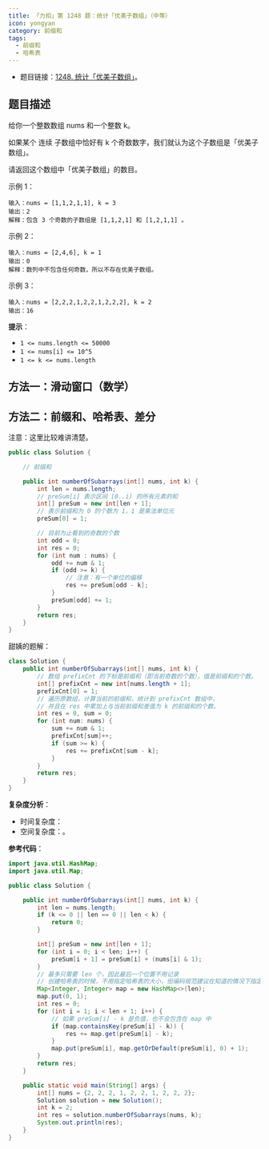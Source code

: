 ```yaml
---
title: 「力扣」第 1248 题：统计「优美子数组」（中等）
icon: yongyan
category: 前缀和
tags:
  - 前缀和
  - 哈希表
---
```


- 题目链接：[1248. 统计「优美子数组」](https://leetcode-cn.com/problems/count-number-of-nice-subarrays/)。

## 题目描述

给你一个整数数组 nums 和一个整数 k。

如果某个 连续 子数组中恰好有 k 个奇数数字，我们就认为这个子数组是「优美子数组」。

请返回这个数组中「优美子数组」的数目。

示例 1：

```
输入：nums = [1,1,2,1,1], k = 3
输出：2
解释：包含 3 个奇数的子数组是 [1,1,2,1] 和 [1,2,1,1] 。
```

示例 2：

```
输入：nums = [2,4,6], k = 1
输出：0
解释：数列中不包含任何奇数，所以不存在优美子数组。
```

示例 3：

```
输入：nums = [2,2,2,1,2,2,1,2,2,2], k = 2
输出：16
```

**提示**：

- `1 <= nums.length <= 50000`
- `1 <= nums[i] <= 10^5`
- `1 <= k <= nums.length`

## 方法一：滑动窗口（数学）

## 方法二：前缀和、哈希表、差分

注意：这里比较难讲清楚。

```java
public class Solution {

    // 前缀和

    public int numberOfSubarrays(int[] nums, int k) {
        int len = nums.length;
        // preSum[i] 表示区间 [0..i) 的所有元素的和
        int[] preSum = new int[len + 1];
        // 表示前缀和为 0 的个数为 1，1 是乘法单位元
        preSum[0] = 1;

        // 目前为止看到的奇数的个数
        int odd = 0;
        int res = 0;
        for (int num : nums) {
            odd += num & 1;
            if (odd >= k) {
                // 注意：有一个单位的偏移
                res += preSum[odd - k];
            }
            preSum[odd] += 1;
        }
        return res;
    }
}
```

甜姨的题解：

```java
class Solution {
    public int numberOfSubarrays(int[] nums, int k) {
        // 数组 prefixCnt 的下标是前缀和（即当前奇数的个数），值是前缀和的个数。
        int[] prefixCnt = new int[nums.length + 1];
        prefixCnt[0] = 1;
        // 遍历原数组，计算当前的前缀和，统计到 prefixCnt 数组中，
        // 并且在 res 中累加上与当前前缀和差值为 k 的前缀和的个数。
        int res = 0, sum = 0;
        for (int num: nums) {
            sum += num & 1;
            prefixCnt[sum]++;
            if (sum >= k) {
                res += prefixCnt[sum - k];
            }
        }
        return res;
    }
}
```

**复杂度分析**：

- 时间复杂度：
- 空间复杂度：。

**参考代码**：

```java
import java.util.HashMap;
import java.util.Map;

public class Solution {

    public int numberOfSubarrays(int[] nums, int k) {
        int len = nums.length;
        if (k <= 0 || len == 0 || len < k) {
            return 0;
        }

        int[] preSum = new int[len + 1];
        for (int i = 0; i < len; i++) {
            preSum[i + 1] = preSum[i] + (nums[i] & 1);
        }
        // 最多只需要 len 个，因此最后一个位置不用记录
        // 创建哈希表的时候，不用指定哈希表的大小，但编码规范建议在知道的情况下指定
        Map<Integer, Integer> map = new HashMap<>(len);
        map.put(0, 1);
        int res = 0;
        for (int i = 1; i < len + 1; i++) {
            // 如果 preSum[i] - k 是负值，也不会包含在 map 中
            if (map.containsKey(preSum[i] - k)) {
                res += map.get(preSum[i] - k);
            }
            map.put(preSum[i], map.getOrDefault(preSum[i], 0) + 1);
        }
        return res;
    }

    public static void main(String[] args) {
        int[] nums = {2, 2, 2, 1, 2, 2, 1, 2, 2, 2};
        Solution solution = new Solution();
        int k = 2;
        int res = solution.numberOfSubarrays(nums, k);
        System.out.println(res);
    }
}
```

